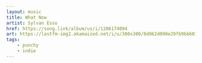 ```yaml
---
layout: music
title: What Now
artist: Sylvan Esso
href: https://song.link/album/us/i/1206174094
art: https://lastfm-img2.akamaized.net/i/u/300x300/8d062d090e29fb9bb601069786279926.jpg
tags:
    - punchy
    - indie
---
```


